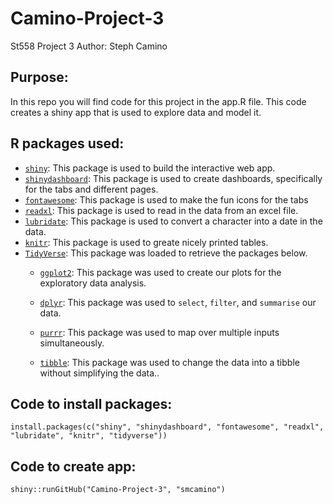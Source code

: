 # Camino-Project-3
St558 Project 3
Author: Steph Camino

## Purpose: 

In this repo you will find code for this project in the app.R file. This code creates a shiny app that is used to explore data and model it. 

## R packages used:  

* [`shiny`](https://shiny.rstudio.com/): This package is used to build the interactive web app. 
* [`shinydashboard`](https://rstudio.github.io/shinydashboard/): This package is used to create dashboards, specifically for the tabs and different pages. 
* [`fontawesome`](https://cran.r-project.org/web/packages/fontawesome/index.html): This package is used to make the fun icons for the tabs
* [`readxl`](): This package is used to read in the data from an excel file.
* [`lubridate`](): This package is used to convert a character into a date in the data. 
* [`knitr`](): This package is used to greate nicely printed tables.
* [`TidyVerse`](https://www.tidyverse.org/): This package was loaded to retrieve the packages below.
  * [`ggplot2`](https://ggplot2.tidyverse.org/): This package was used to create our plots for the exploratory data analysis.
  * [`dplyr`](https://dplyr.tidyverse.org/): This package was used to `select`, `filter`, and `summarise` our data. 



  * [`purrr`](https://purrr.tidyverse.org/): This package was used to map over multiple inputs simultaneously.
  * [`tibble`](https://tibble.tidyverse.org/): This package was used to change the data into a tibble without simplifying the data.. 

## Code to install packages:

`install.packages(c("shiny", "shinydashboard", "fontawesome", "readxl", "lubridate", "knitr", "tidyverse"))`

## Code to create app:
  
`shiny::runGitHub("Camino-Project-3", "smcamino")`

